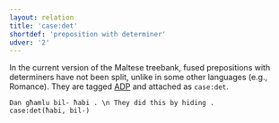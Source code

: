 ```yaml
---
layout: relation
title: 'case:det'
shortdef: 'preposition with determiner'
udver: '2'
---
```


In the current version of the Maltese treebank, fused prepositions with determiners have not been split,
unlike in some other languages (e.g., Romance). They are tagged [ADP]() and attached as `case:det`.

~~~ sdparse
Dan għamlu bil- ħabi . \n They did this by hiding .
case:det(ħabi, bil-)
~~~
